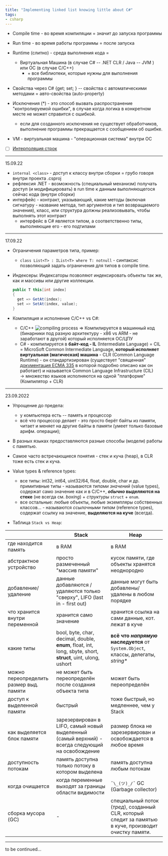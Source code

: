 ```yaml
---
title: "Implementing linked list knowing little about C#"
tags:
- csharp
---
```


- Compile time - во время компиляции = значит до запуска программы
- Run time - во время работы программы = после запуска
- Runtime (слитно) - среда выполнения кода =
  - Виртуальная Машина (в случае C\# -- .NET CLR / Java -- JVM ) или ОС (в случае C/C++)
    - \+ все библиотеки, которые нужны для выполнения программы

- Свойства через C\# {get; set; } -- свойства с автоматическими методами = авто-свойства (auto-property)
- Исключения (*) - это способ вызвать распространение "контролируемой ошибки", в случае когда логика в конкретном месте не может справится с ошибкой.
  - если для созданного исключения не существует обработчиков, выполнение программы прекращается с сообщением об ошибке.
- VM - виртуальная машина - "операционная система" внутри ОС
- [ ] [Интерполяция строк](https://docs.microsoft.com/ru-ru/dotnet/csharp/language-reference/tokens/interpolated)

___
15.09.22

- `internal <class>` - доступ к классу внутри сборки = грубо говоря внутри проекта .csproj
- рефлексия .NET - возможность (специальный механизм) получать доступ (и модифицировать) в run time к данным выполняющегося сейчас кода (внутри сборки)
- интерфейс - контракт, указывающий, какие методы (включая сигнатуру - название метода, тип аргументов и тип возвращаемого значения), класс, или структура должны реализовывать, чтобы выполнять этот контракт
  - интерфейс в C\# является типом, а соответственно типы, выполняющие его - его подтипами

___
17.09.22

- Ограничения параметров типа, пример:
  - `class List<T> : IList<T> where T: notnull` - синтаксис позволяющий задать ограничения для типов в compile time.

- Индексеры:
    Индексаторы позволяют индексировать объекты так же, как и массивы или другие коллекции.

    ```csharp
    public T this[int index]
    {
      get => GetAt(index);
      set => SetAt(index, value);
    }
    ```

- Компиляция и исполнение C/C++ vs C#:
  - C/C++ ![compiling process](notes/compiling-process.svg)
    => Компилируется в машинный код (бинарники под разную архитектуру - x86 vs ARM - не заработают в другой) который исполняется ОС/ЦПУ
  - C\# - компилируется в **байт-код - IL** (Intermediate Language) = CIL = MicroSoft Common Intermediate Language, **который исполняет виртуальная (магическая) машина** - CLR (Common Language Runtime) - он стандартизирован (существует "священная" [документация ECMA 335](https://www.ecma-international.org/publications-and-standards/standards/ecma-335/) в которой подробно описано как он работает) и называется Common Language Infrastructure (CIL)  
  -> множество языков исполняются на одной "платформе" (Компилятор + CLR)

___
23.09.2022

- Упрощение до предела:
  - у компьютера есть -- память и процессор
  - всё что процессор делает - это просто берёт байты из памяти, читает и меняет на другие байты в памяти (умеет только базовые арифм. операции);

- В разных языках предоставляются разные способы (модели) работы с памятью.
- Самое часто встречающиеся понятия - стек и куча (heap), в CLR тоже есть стек и куча.
- Value types & reference types:
  - все типы: int32, int64, uint32/64, float, double, char и др. примитивные типы - называются *типами значений* (value types), содержат само значение как и в С/C++, ***обычно* выделяются на стеке** (не всегда см. *boxing*) + *структуры* `struct` + `enum`.
  - все остальные: любые объекты, любые экземпляры собственных классов... - называются *ссылочными типам* (reference types), содержат ссылку на значение, **выделяются на куче** (всегда).

- Таблица `Stack vs Heap`:

|                                         | Stack                                                                                                        | Heap                                                                                                    |
|-----------------------------------------|--------------------------------------------------------------------------------------------------------------|---------------------------------------------------------------------------------------------------------|
| где находится память                    | в RAM                                                                                                        | в RAM                                                                                                   |
| абстрактное устройство                  | просто размеченный "массив памяти"                                                                           | кусок памяти, где объекты хранятся неоднородно                                                          |
| добавление/удаление                     | данные добавляются / удаляются только "сверху", LIFO (last in - first out)                                   | данные могут быть добавлены/удалены в любом порядке                                                     |
| что хранится внутри переменной          | хранится само значение                                                                                       | хранится ссылка на сами данные, кот. лежат в куче                                                       |
| какие типы                              | bool, byte, char, decimal, double, **enum**, float, int, long, sbyte, short, **struct**, uint, ulong, ushort | **всё что *напрямую* наследуется** от `System.Object`, классы, делегаты, *string*\*                                |
| можно переопределить размер выд. памяти | не может быть переопределён после создания объекта типа                                                      | может быть переопределён                                                                                |
| доступ к выделенной памяти              | быстрый                                                                                                      | тоже быстрый, но медленнее, чем у Stack                                                                 |
| как выделяется блок памяти              | зарезервирован в LIFO, самый новый выделенный (самый верхний) - всегда следующий на освобождение             | размер блока не зарезервирован и освобождается в любое время                                            |
| доступность потокам                     | память доступна только потоку в котором выделена                                                             | память доступна любым потокам                                                                           |
| когда очищается                         | когда переменные выходят за границы области видимости                                                        | `¯\_(ツ)_/¯` GC (Garbage collector)                                                                     |
| сборка мусора (GC)                      | -                                                                                                            | специальный поток (*тред*), созданный CLR, который следит за памятью в куче, производит очистку памяти. |

___
to be continued...
